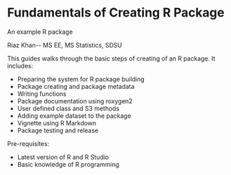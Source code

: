 # Fundamentals of Creating R Package
An example R package

Riaz Khan-- MS EE, MS Statistics, SDSU

This guides walks through the basic steps of creating of an R package. It includes:
* Preparing the system for R package building
* Package creating and package metadata
* Writing functions
* Package documentation using roxygen2
* User defined class and S3 methods
* Adding example dataset to the package
* Vignette using R Markdown
* Package testing and release

Pre-requisites:
* Latest version of R and R Studio
* Basic knowledge of R programming

